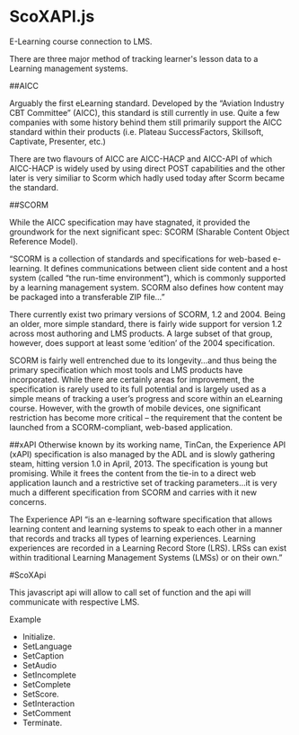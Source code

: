 # ScoXAPI.js
E-Learning course connection to LMS.

There are three major method of tracking learner's lesson data to a Learning management systems.

##AICC

Arguably the first eLearning standard. Developed by the “Aviation Industry CBT Committee” (AICC), this standard is still currently in use. Quite a few companies with some history behind them still primarily support the AICC standard within their products (i.e. Plateau SuccessFactors, Skillsoft, Captivate, Presenter, etc.)

There are two flavours of AICC are AICC-HACP and AICC-API of which AICC-HACP is widely used by using direct POST capabilities and the other later is very similiar to Scorm which hadly used today after Scorm became the standard.

##SCORM

While the AICC specification may have stagnated, it provided the groundwork for the next significant spec: SCORM (Sharable Content Object Reference Model). 

“SCORM is a collection of standards and specifications for web-based e-learning. It defines communications between client side content and a host system (called “the run-time environment”), which is commonly supported by a learning management system. SCORM also defines how content may be packaged into a transferable ZIP file…”

There currently exist two primary versions of SCORM, 1.2 and 2004. Being an older, more simple standard, there is fairly wide support for version 1.2 across most authoring and LMS products. A large subset of that group, however, does support at least some ‘edition’ of the 2004 specification.

SCORM is fairly well entrenched due to its longevity…and thus being the primary specification which most tools and LMS products have incorporated. While there are certainly areas for improvement, the specification is rarely used to its full potential and is largely used as a simple means of tracking a user’s progress and score within an eLearning course. However, with the growth of mobile devices, one significant restriction has become more critical – the requirement that the content be launched from a SCORM-compliant, web-based application.

##xAPI
Otherwise known by its working name, TinCan, the Experience API (xAPI) specification is also managed by the ADL and is slowly gathering steam, hitting version 1.0 in April, 2013. The specification is young but promising. While it frees the content from the tie-in to a direct web application launch and a restrictive set of tracking parameters…it is very much a different specification from SCORM and carries with it new concerns.

The Experience API “is an e-learning software specification that allows learning content and learning systems to speak to each other in a manner that records and tracks all types of learning experiences. Learning experiences are recorded in a Learning Record Store (LRS). LRSs can exist within traditional Learning Management Systems (LMSs) or on their own.”

#ScoXApi

This javascript api will allow to call set of function and the api will communicate with respective LMS.

Example

* Initialize.
* SetLanguage
* SetCaption
* SetAudio
* SetIncomplete
* SetComplete
* SetScore.
* SetInteraction
* SetComment
* Terminate.




